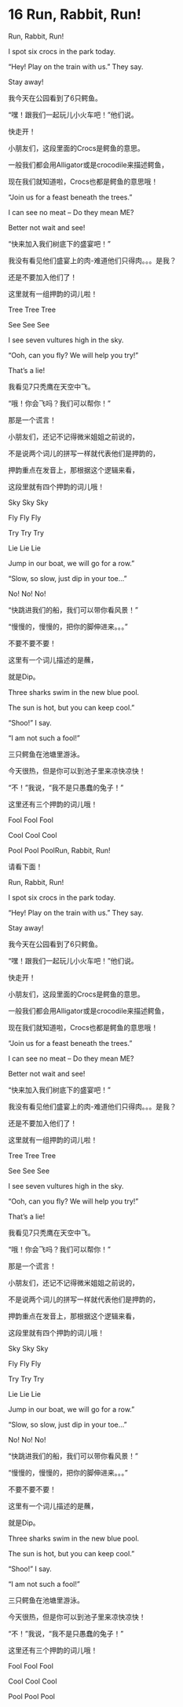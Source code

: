 # 16 Run, Rabbit, Run!

Run, Rabbit, Run!





I spot six crocs in the park today.

 

“Hey! Play on the train with us.” They say.

Stay away!

 

我今天在公园看到了6只鳄鱼。

“嘿！跟我们一起玩儿小火车吧！”他们说。

快走开！

 

小朋友们，这段里面的Crocs是鳄鱼的意思。

一般我们都会用Alligator或是crocodile来描述鳄鱼，

现在我们就知道啦，Crocs也都是鳄鱼的意思哦！





“Join us for a feast beneath the trees.”

 

I can see no meat – Do they mean ME?

Better not wait and see!

 

“快来加入我们树底下的盛宴吧！”

我没有看见他们盛宴上的肉-难道他们只得肉。。。是我？

还是不要加入他们了！

 

这里就有一组押韵的词儿啦！

Tree Tree Tree

See See See







I see seven vultures high in the sky.

 

“Ooh, can you fly? We will help you try!”

That’s a lie!

 

我看见7只秃鹰在天空中飞。

“哦！你会飞吗？我们可以帮你！”

那是一个谎言！

 

小朋友们，还记不记得微米姐姐之前说的，

不是说两个词儿的拼写一样就代表他们是押韵的，

押韵重点在发音上，那根据这个逻辑来看，

这段里就有四个押韵的词儿哦！

Sky Sky Sky

Fly Fly Fly

Try Try Try

Lie Lie Lie







Jump in our boat, we will go for a row.”

 

“Slow, so slow, just dip in your toe…”

No! No! No!

 

“快跳进我们的船，我们可以带你看风景！”

“慢慢的，慢慢的，把你的脚伸进来。。。”

不要不要不要！

 

这里有一个词儿描述的是蘸，

就是Dip。







Three sharks swim in the new blue pool.

 

The sun is hot, but you can keep cool.”

“Shoo!” I say.

“I am not such a fool!”



三只鳄鱼在池塘里游泳。

今天很热，但是你可以到池子里来凉快凉快！

“不！”我说，“我不是只愚蠢的兔子！”

 

这里还有三个押韵的词儿哦！

Fool Fool Fool

Cool Cool Cool

Pool Pool PoolRun, Rabbit, Run!

请看下面！






Run, Rabbit, Run!





I spot six crocs in the park today.

 

“Hey! Play on the train with us.” They say.

Stay away!

 

我今天在公园看到了6只鳄鱼。

“嘿！跟我们一起玩儿小火车吧！”他们说。

快走开！

 

小朋友们，这段里面的Crocs是鳄鱼的意思。

一般我们都会用Alligator或是crocodile来描述鳄鱼，

现在我们就知道啦，Crocs也都是鳄鱼的意思哦！





“Join us for a feast beneath the trees.”

 

I can see no meat – Do they mean ME?

Better not wait and see!

 

“快来加入我们树底下的盛宴吧！”

我没有看见他们盛宴上的肉-难道他们只得肉。。。是我？

还是不要加入他们了！

 

这里就有一组押韵的词儿啦！

Tree Tree Tree

See See See







I see seven vultures high in the sky.

 

“Ooh, can you fly? We will help you try!”

That’s a lie!

 

我看见7只秃鹰在天空中飞。

“哦！你会飞吗？我们可以帮你！”

那是一个谎言！

 

小朋友们，还记不记得微米姐姐之前说的，

不是说两个词儿的拼写一样就代表他们是押韵的，

押韵重点在发音上，那根据这个逻辑来看，

这段里就有四个押韵的词儿哦！

Sky Sky Sky

Fly Fly Fly

Try Try Try

Lie Lie Lie







Jump in our boat, we will go for a row.”

 

“Slow, so slow, just dip in your toe…”

No! No! No!

 

“快跳进我们的船，我们可以带你看风景！”

“慢慢的，慢慢的，把你的脚伸进来。。。”

不要不要不要！

 

这里有一个词儿描述的是蘸，

就是Dip。







Three sharks swim in the new blue pool.

 

The sun is hot, but you can keep cool.”

“Shoo!” I say.

“I am not such a fool!”



三只鳄鱼在池塘里游泳。

今天很热，但是你可以到池子里来凉快凉快！

“不！”我说，“我不是只愚蠢的兔子！”

 

这里还有三个押韵的词儿哦！

Fool Fool Fool

Cool Cool Cool

Pool Pool Pool
